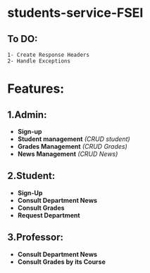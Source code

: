 # students-service-FSEI

## To DO:
    1- Create Response Headers
    2- Handle Exceptions




# Features:
 ## 1.Admin:
- **Sign-up**
- **Student management** *(CRUD student)*
- **Grades Management** *(CRUD Grades)*
- **News Management** *(CRUD News)*

## 2.Student:
- **Sign-Up** 
- **Consult Department News**
- **Consult Grades**
- **Request Department**

## 3.Professor:
- **Consult Department News**
- **Consult Grades by its Course**

